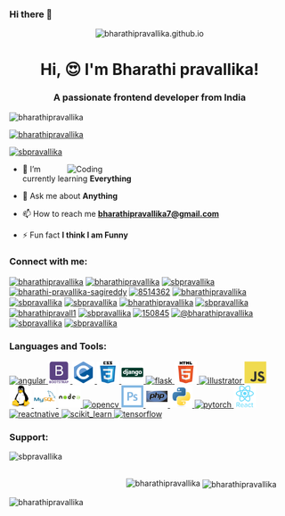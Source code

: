 ### Hi there 👋

<!--
**BharathiPravallika/BharathiPravallika** is a ✨ _special_ ✨ repository because its `README.md` (this file) appears on your GitHub profile.

Here are some ideas to get you started:

- 🔭 I’m currently working on ...
- 🌱 I’m currently learning ...
- 👯 I’m looking to collaborate on ...
- 🤔 I’m looking for help with ...
- 💬 Ask me about ...
- 📫 How to reach me: ...
- 😄 Pronouns: ...
- ⚡ Fun fact: ...
-->

<p align="center">
  <img src="https://bharathipravallika.github.io/BharathiPravallika/learn.png" alt="bharathipravallika.github.io"/>
</p>
<h1 align="center">Hi, &#128525; I'm Bharathi pravallika!</h1>
<h3 align="center">A passionate frontend developer from India</h3>

<p align="left"> <img src="https://komarev.com/ghpvc/?username=bharathipravallika&label=Profile%20views&color=0e75b6&style=flat" alt="bharathipravallika" /> </p>

<p align="left"> <a href="https://github.com/ryo-ma/github-profile-trophy"><img src="https://github-profile-trophy.vercel.app/?username=bharathipravallika" alt="bharathipravallika" /></a> </p>

<p align="left"> <a href="https://twitter.com/sbpravallika" target="blank"><img src="https://img.shields.io/twitter/follow/sbpravallika?logo=twitter&style=for-the-badge" alt="sbpravallika" /></a> </p>

<img align="right" alt="Coding" width="400" src="https://cdn.dribbble.com/users/2646423/screenshots/5507196/computer.gif">

- 🌱 I’m currently learning **Everything**

- 💬 Ask me about **Anything**

- 📫 How to reach me **bharathipravallika7@gmail.com**

- ⚡ Fun fact **I think I am Funny**

<h3 align="left">Connect with me:</h3>
<p align="left">
<a href="https://codepen.io/bharathipravallika" target="blank"><img align="center" src="https://raw.githubusercontent.com/rahuldkjain/github-profile-readme-generator/master/src/images/icons/Social/codepen.svg" alt="bharathipravallika" height="30" width="40" /></a>
<a href="https://dev.to/bharathipravallika" target="blank"><img align="center" src="https://cdn.jsdelivr.net/npm/simple-icons@3.0.1/icons/dev-dot-to.svg" alt="bharathipravallika" height="30" width="40" /></a>
<a href="https://twitter.com/sbpravallika" target="blank"><img align="center" src="https://raw.githubusercontent.com/rahuldkjain/github-profile-readme-generator/master/src/images/icons/Social/twitter.svg" alt="sbpravallika" height="30" width="40" /></a>
<a href="https://www.linkedin.com/in/bharathi-pravallika-sagireddy" target="blank"><img align="center" src="https://cdn.jsdelivr.net/npm/simple-icons@3.0.1/icons/linkedin.svg" alt="bharathi-pravallika-sagireddy" height="30" width="40" /></a>
<a href="https://stackoverflow.com/users/8514362" target="blank"><img align="center" src="https://raw.githubusercontent.com/rahuldkjain/github-profile-readme-generator/master/src/images/icons/Social/stack-overflow.svg" alt="8514362" height="30" width="40" /></a>
<a href="https://codesandbox.com/bharathipravallika" target="blank"><img align="center" src="https://cdn.jsdelivr.net/npm/simple-icons@3.0.1/icons/codesandbox.svg" alt="bharathipravallika" height="30" width="40" /></a>
<a href="https://kaggle.com/sbpravallika" target="blank"><img align="center" src="https://raw.githubusercontent.com/rahuldkjain/github-profile-readme-generator/master/src/images/icons/Social/kaggle.svg" alt="sbpravallika" height="30" width="40" /></a>
<a href="https://fb.com/sbpravallika" target="blank"><img align="center" src="https://raw.githubusercontent.com/rahuldkjain/github-profile-readme-generator/master/src/images/icons/Social/facebook.svg" alt="sbpravallika" height="30" width="40" /></a>
<a href="https://instagram.com/bharathipravallika" target="blank"><img align="center" src="https://raw.githubusercontent.com/rahuldkjain/github-profile-readme-generator/master/src/images/icons/Social/instagram.svg" alt="bharathipravallika" height="30" width="40" /></a>
<a href="https://www.codechef.com/users/sbpravallika" target="blank"><img align="center" src="https://cdn.jsdelivr.net/npm/simple-icons@3.1.0/icons/codechef.svg" alt="sbpravallika" height="30" width="40" /></a>
<a href="https://www.hackerrank.com/bharathipravall1" target="blank"><img align="center" src="https://raw.githubusercontent.com/rahuldkjain/github-profile-readme-generator/master/src/images/icons/Social/hackerrank.svg" alt="bharathipravall1" height="30" width="40" /></a>
<a href="https://codeforces.com/profile/sbpravallika" target="blank"><img align="center" src="https://cdn.jsdelivr.net/npm/simple-icons@3.0.1/icons/codeforces.svg" alt="sbpravallika" height="30" width="40" /></a>
<a href="https://www.leetcode.com/150845" target="blank"><img align="center" src="https://raw.githubusercontent.com/rahuldkjain/github-profile-readme-generator/master/src/images/icons/Social/leet-code.svg" alt="150845" height="30" width="40" /></a>
<a href="https://www.hackerearth.com/@bharathipravallika" target="blank"><img align="center" src="https://raw.githubusercontent.com/rahuldkjain/github-profile-readme-generator/master/src/images/icons/Social/hackerearth.svg" alt="@bharathipravallika" height="30" width="40" /></a>
<a href="https://auth.geeksforgeeks.org/user/sbpravallika" target="blank"><img align="center" src="https://raw.githubusercontent.com/rahuldkjain/github-profile-readme-generator/master/src/images/icons/Social/geeks-for-geeks.svg" alt="sbpravallika" height="30" width="40" /></a>
<a href="https://www.topcoder.com/members/sbpravallika" target="blank"><img align="center" src="https://cdn.jsdelivr.net/npm/simple-icons@3.0.1/icons/topcoder.svg" alt="sbpravallika" height="30" width="40" /></a>
</p>

<h3 align="left">Languages and Tools:</h3>
<p align="left"> <a href="https://angular.io" target="_blank"> <img src="https://angular.io/assets/images/logos/angular/angular.svg" alt="angular" width="40" height="40"/> </a> <a href="https://getbootstrap.com" target="_blank"> <img src="https://raw.githubusercontent.com/devicons/devicon/master/icons/bootstrap/bootstrap-plain-wordmark.svg" alt="bootstrap" width="40" height="40"/> </a> <a href="https://www.cprogramming.com/" target="_blank"> <img src="https://raw.githubusercontent.com/devicons/devicon/master/icons/c/c-original.svg" alt="c" width="40" height="40"/> </a> <a href="https://www.w3schools.com/css/" target="_blank"> <img src="https://raw.githubusercontent.com/devicons/devicon/master/icons/css3/css3-original-wordmark.svg" alt="css3" width="40" height="40"/> </a> <a href="https://www.djangoproject.com/" target="_blank"> <img src="https://raw.githubusercontent.com/devicons/devicon/master/icons/django/django-original.svg" alt="django" width="40" height="40"/> </a> <a href="https://flask.palletsprojects.com/" target="_blank"> <img src="https://www.vectorlogo.zone/logos/pocoo_flask/pocoo_flask-icon.svg" alt="flask" width="40" height="40"/> </a> <a href="https://www.w3.org/html/" target="_blank"> <img src="https://raw.githubusercontent.com/devicons/devicon/master/icons/html5/html5-original-wordmark.svg" alt="html5" width="40" height="40"/> </a> <a href="https://www.adobe.com/in/products/illustrator.html" target="_blank"> <img src="https://www.vectorlogo.zone/logos/adobe_illustrator/adobe_illustrator-icon.svg" alt="illustrator" width="40" height="40"/> </a> <a href="https://developer.mozilla.org/en-US/docs/Web/JavaScript" target="_blank"> <img src="https://raw.githubusercontent.com/devicons/devicon/master/icons/javascript/javascript-original.svg" alt="javascript" width="40" height="40"/> </a> <a href="https://www.linux.org/" target="_blank"> <img src="https://raw.githubusercontent.com/devicons/devicon/master/icons/linux/linux-original.svg" alt="linux" width="40" height="40"/> </a> <a href="https://www.mysql.com/" target="_blank"> <img src="https://raw.githubusercontent.com/devicons/devicon/master/icons/mysql/mysql-original-wordmark.svg" alt="mysql" width="40" height="40"/> </a> <a href="https://nodejs.org" target="_blank"> <img src="https://raw.githubusercontent.com/devicons/devicon/master/icons/nodejs/nodejs-original-wordmark.svg" alt="nodejs" width="40" height="40"/> </a> <a href="https://opencv.org/" target="_blank"> <img src="https://www.vectorlogo.zone/logos/opencv/opencv-icon.svg" alt="opencv" width="40" height="40"/> </a> <a href="https://www.photoshop.com/en" target="_blank"> <img src="https://raw.githubusercontent.com/devicons/devicon/master/icons/photoshop/photoshop-line.svg" alt="photoshop" width="40" height="40"/> </a> <a href="https://www.php.net" target="_blank"> <img src="https://raw.githubusercontent.com/devicons/devicon/master/icons/php/php-original.svg" alt="php" width="40" height="40"/> </a> <a href="https://www.python.org" target="_blank"> <img src="https://raw.githubusercontent.com/devicons/devicon/master/icons/python/python-original.svg" alt="python" width="40" height="40"/> </a> <a href="https://pytorch.org/" target="_blank"> <img src="https://www.vectorlogo.zone/logos/pytorch/pytorch-icon.svg" alt="pytorch" width="40" height="40"/> </a> <a href="https://reactjs.org/" target="_blank"> <img src="https://raw.githubusercontent.com/devicons/devicon/master/icons/react/react-original-wordmark.svg" alt="react" width="40" height="40"/> </a> <a href="https://reactnative.dev/" target="_blank"> <img src="https://reactnative.dev/img/header_logo.svg" alt="reactnative" width="40" height="40"/> </a> <a href="https://scikit-learn.org/" target="_blank"> <img src="https://upload.wikimedia.org/wikipedia/commons/0/05/Scikit_learn_logo_small.svg" alt="scikit_learn" width="40" height="40"/> </a> <a href="https://www.tensorflow.org" target="_blank"> <img src="https://www.vectorlogo.zone/logos/tensorflow/tensorflow-icon.svg" alt="tensorflow" width="40" height="40"/> </a> </p>

<h3 align="left">Support:</h3>
<p><a href="https://www.buymeacoffee.com/sbpravallika"> <img align="left" src="https://cdn.buymeacoffee.com/buttons/v2/default-yellow.png" height="50" width="210" alt="sbpravallika" /></a></p><br><br>

<p><img align="left" src="https://github-readme-stats.vercel.app/api/top-langs?username=bharathipravallika&show_icons=true&locale=en&layout=compact" alt="bharathipravallika" /></p>

<p>&nbsp;<img align="center" src="https://github-readme-stats.vercel.app/api?username=bharathipravallika&show_icons=true&locale=en" alt="bharathipravallika" /></p>

<p><img align="center" src="https://github-readme-streak-stats.herokuapp.com/?user=bharathipravallika&" alt="bharathipravallika" /></p>
